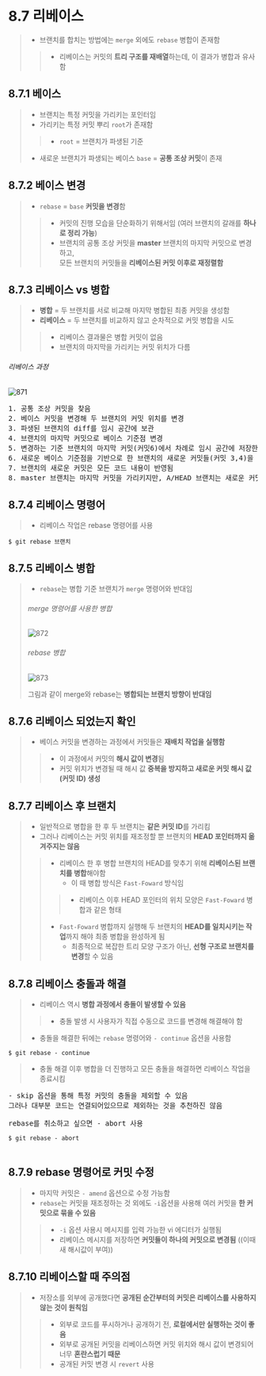 <h1>8.7 리베이스</h1>

> - 브랜치를 합치는 방법에는 `merge` 외에도 `rebase` 병합이 존재함
>> + 리베이스는 커밋의 **트리 구조를 재배열**하는데, 이 결과가 병합과 유사함

<h2>8.7.1 베이스</h2>

> - 브랜치는 특정 커밋을 가리키는 포인터임
> - 가리키는 특정 커밋 뿌리 `root`가 존재함 
>> - `root` = 브랜치가 파생된 기준
> - 새로운 브랜치가 파생되는 베이스 `base` = **공통 조상 커밋**이 존재

<h2>8.7.2 베이스 변경</h2>

> - `rebase` = `base` **커밋을 변경**함
>> - 커밋의 진행 모습을 단순화하기 위해서임 (여러 브랜치의 갈래를 **하나로 정리 가능**)
>> - 브랜치의 공통 조상 커밋을 **master** 브랜치의 마지막 커밋으로 변경하고,  
>>   모든 브랜치의 커밋들을 **리베이스된 커밋 이후로 재정렬함**

<h2>8.7.3 리베이스 vs 병합</h2>

> - **병합** = 두 브랜치를 서로 비교해 마지막 병합된 최종 커밋을 생성함
> - **리베이스** = 두 브랜치를 비교하지 않고 순차적으로 커밋 병합을 시도
>> - 리베이스 결과물은 병합 커밋이 없음
>> - 브랜치의 마지막을 가리키는 커밋 위치가 다름


<h6>리베이스 과정</h6>

![871](https://user-images.githubusercontent.com/107753319/201579472-7e4b8729-7179-410c-b99c-de8fd3622c20.png)

<pre>
1. 공통 조상 커밋을 찾음
2. 베이스 커밋을 변경해 두 브랜치의 커밋 위치를 변경
3. 파생된 브랜치의 diff를 임시 공간에 보관
4. 브랜치의 마지막 커밋으로 베이스 기준점 변경
5. 변경하는 기준 브랜치의 마지막 커밋(커밋6)에서 차례로 임시 공간에 저장한 diff를 하나씩 적용
6. 새로운 베이스 기준점을 기반으로 한 브랜치의 새로운 커밋들(커밋 3,4)을 마지막 커밋부터 연장해 수정 재배치함
7. 브랜치의 새로운 커밋은 모든 코드 내용이 반영됨
8. master 브랜치는 마지막 커밋을 가리키지만, A/HEAD 브랜치는 새로운 커밋(커밋 4)을 가리킴
</pre>

<h2>8.7.4 리베이스 명령어</h2>

> - 리베이스 작업은 rebase 명령어를 사용
```git
$ git rebase 브랜치
```

<h2>8.7.5 리베이스 병합</h2>

> - `rebase`는 병합 기준 브랜치가 `merge` 명령어와 반대임
> <h6>merge 명령어를 사용한 병합</h6>
> 
>![872](https://user-images.githubusercontent.com/107753319/201580273-e5c9326f-23d4-4037-8d5b-205a2e7c71c0.png)
>
> <h6>rebase 병합</h6>
> 
>![873](https://user-images.githubusercontent.com/107753319/201580303-0b2cb7e6-aa6b-41cb-a174-e0df172e2457.png)
>
> 그림과 같이 merge와 rebase는 **병합되는 브랜치 방향이 반대임**

<h2>8.7.6 리베이스 되었는지 확인</h2>

> - 베이스 커밋을 변경하는 과정에서 커밋들은 **재배치 작업을 실행함**
>> - 이 과정에서 커밋의 **해시 값이 변경**됨
>> - 커밋 위치가 변경될 때 해시 값 **중복을 방지하고 새로운 커밋 해시 값(커밋 ID) 생성**

<h2>8.7.7 리베이스 후 브랜치</h2>

> - 일반적으로 병합을 한 후 두 브랜치는 **같은 커밋 ID**를 가리킴
> - 그러나 리베이스는 커밋 위치를 재조정할 뿐 브랜치의 **HEAD 포인터까지 옮겨주지는 않음**
>> - 리베이스 한 후 병합 브랜치의 HEAD를 맞추기 위해 **리베이스된 브랜치를 병합**해야함
>>    - 이 때 병합 방식은 `Fast-Foward` 방식임
>>> - 리베이스 이후 HEAD 포인터의 위치 모양은 `Fast-Foward` 병합과 같은 형태
>> - `Fast-Foward` 병합까지 실행해 두 브랜치의 **HEAD를 일치시키는 작업**까지 해야 최종 병합을 완성하게 됨
>>    - 최종적으로 복잡한 트리 모양 구조가 아닌, **선형 구조로 브랜치를 변경**할 수 있음

<h2>8.7.8 리베이스 충돌과 해결</h2>

> - 리베이스 역시 **병합 과정에서 충돌이 발생할 수 있음**
>> - 충돌 발생 시 사용자가 직접 수동으로 코드를 변경해 해결해야 함
> - 충돌을 해결한 뒤에는 `rebase` 명령어와 `- continue` 옵션을 사용함
```git
$ git rebase - continue
```
> - 충돌 해결 이후 병합을 더 진행하고 모든 충돌을 해결하면 리베이스 작업을 종료시킴

<pre>
- skip 옵션을 통해 특정 커밋의 충돌을 제외할 수 있음
그러나 대부분 코드는 연결되어있으므로 제외하는 것을 추천하진 않음

rebase를 취소하고 싶으면 - abort 사용
<code>
$ git rebase - abort
</code>
</pre>

<h2>8.7.9 rebase 명령어로 커밋 수정</h2>

> - 마지막 커밋은 `- amend` 옵션으로 수정 가능함
> - `rebase`는 커밋을 재조정하는 것 외에도 `-i`옵션을 사용해 여러 커밋을 **한 커밋으로 묶을 수 있음**
>> - `-i` 옵션 사용시 메시지를 입력 가능한 vi 에디터가 실행됨
>> - 리베이스 메시지를 저장하면 **커밋들이 하나의 커밋으로 변경됨** ((이때 새 해시값이 부여))

<h2>8.7.10 리베이스할 때 주의점</h2>

> - 저장소를 외부에 공개했다면 **공개된 순간부터의 커밋은 리베이스를 사용하지 않는 것이 원칙임**
>> - 외부로 코드를 푸시하거나 공개하기 전, **로컬에서만 실행하는 것이 좋음**
>> - 외부로 공개된 커밋을 리베이스하면 커밋 위치와 해시 값이 변경되어 너무 **혼란스럽기 때문**
>> - 공개된 커밋 변경 시 `revert` 사용
